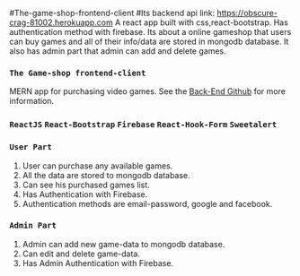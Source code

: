#The-game-shop-frontend-client
#Its backend api link: https://obscure-crag-81002.herokuapp.com
A react app built with css,react-bootstrap.
Has authentication method with firebase.
Its about a online gameshop that users can buy games and all of their info/data are stored in mongodb database.
It also has admin part that admin can add and delete games.


### `The Game-shop frontend-client`
MERN app for purchasing video games.
See the [Back-End Github](https://github.com/UpekkaChakma/the-game-shop-server) for more information.

### `ReactJS`  `React-Bootstrap`  `Firebase`  `React-Hook-Form` `Sweetalert`

### `User Part`
1. User can purchase any available games.
2. All the data are stored to mongodb database.
3. Can see his purchased games list.
4. Has Authentication with Firebase.
5. Authentication methods are email-password, google and facebook. 

### `Admin Part`
1. Admin can add new game-data to mongodb database.
2. Can edit and delete game-data.
3. Has Admin Authentication with Firebase.
